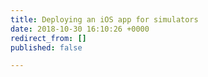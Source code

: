 ```yaml
---
title: Deploying an iOS app for simulators
date: 2018-10-30 16:10:26 +0000
redirect_from: []
published: false

---
```

